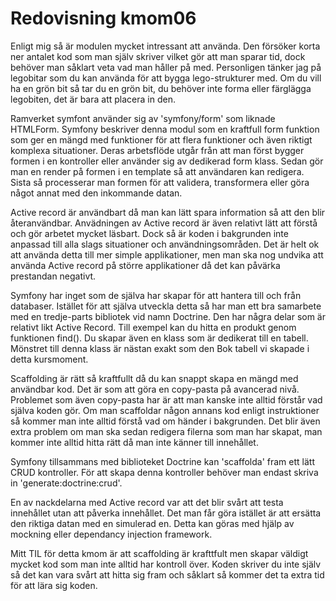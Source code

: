 ---
---
Redovisning kmom06
=========================

Enligt mig så är modulen mycket intressant att använda. Den försöker korta ner antalet kod som man själv skriver vilket gör att man sparar tid, dock behöver man såklart veta vad man håller på med. Personligen tänker jag på legobitar som du kan använda för att bygga lego-strukturer med. Om du vill ha en grön bit så tar du en grön bit, du behöver inte forma eller färglägga legobiten, det är bara att placera in den. 

Ramverket symfont använder sig av 'symfony/form' som liknade HTMLForm. Symfony beskriver denna modul som en kraftfull form funktion som ger en mängd med funktioner för att flera funktioner och även riktigt komplexa situationer. Deras arbetsflöde utgår från att man först bygger formen i en kontroller eller använder sig av dedikerad form klass. Sedan gör man en render på formen i en template så att användaren kan redigera. Sista så processerar man formen för att validera, transformera eller göra något annat med den inkommande datan.

Active record är användbart då man kan lätt spara information så att den blir återanvändbar. Anvädningen av Active record är även relativt lätt att förstå och gör arbetet mycket läsbart. Dock så är koden i bakgrunden inte anpassad till alla slags situationer och användningsområden. Det är helt ok att använda detta till mer simple applikationer, men man ska nog undvika att använda Active record på större applikationer då det kan påvärka prestandan negativt.

Symfony har inget som de själva har skapar för att hantera till och från databaser. Istället för att själva utveckla detta så har man ett bra samarbete med en tredje-parts bibliotek vid namn Doctrine. Den har några delar som är relativt likt Active Record. Till exempel kan du hitta en produkt genom funktionen find(). Du skapar även en klass som är dedikerat till en tabell. Mönstret till denna klass är nästan exakt som den Bok tabell vi skapade i detta kursmoment.

Scaffolding är rätt så kraftfullt då du kan snappt skapa en mängd med användbar kod. Det är som att göra en copy-pasta på avancerad nivå. Problemet som även copy-pasta har är att man kanske inte alltid förstår vad själva koden gör. Om man scaffoldar någon annans kod enligt instruktioner så kommer man inte alltid förstå vad om händer i bakgrunden. Det blir även extra problem om man ska sedan redigera filerna som man har skapat, man kommer inte alltid hitta rätt då man inte känner till innehållet. 

Symfony tillsammans med biblioteket Doctrine kan 'scaffolda' fram ett lätt CRUD kontroller. För att skapa denna kontroller behöver man endast skriva in 'generate:doctrine:crud'.

En av nackdelarna med Active record var att det blir svårt att testa innehållet utan att påverka innehållet. Det man får göra istället är att ersätta den riktiga datan med en simulerad en. Detta kan göras med hjälp av mockning eller dependancy injection framework.

Mitt TIL för detta kmom är att scaffolding är krafttfult men skapar väldigt mycket kod som man inte alltid har kontroll över. Koden skriver du inte själv så det kan vara svårt att hitta sig fram och såklart så kommer det ta extra tid för att lära sig koden.
